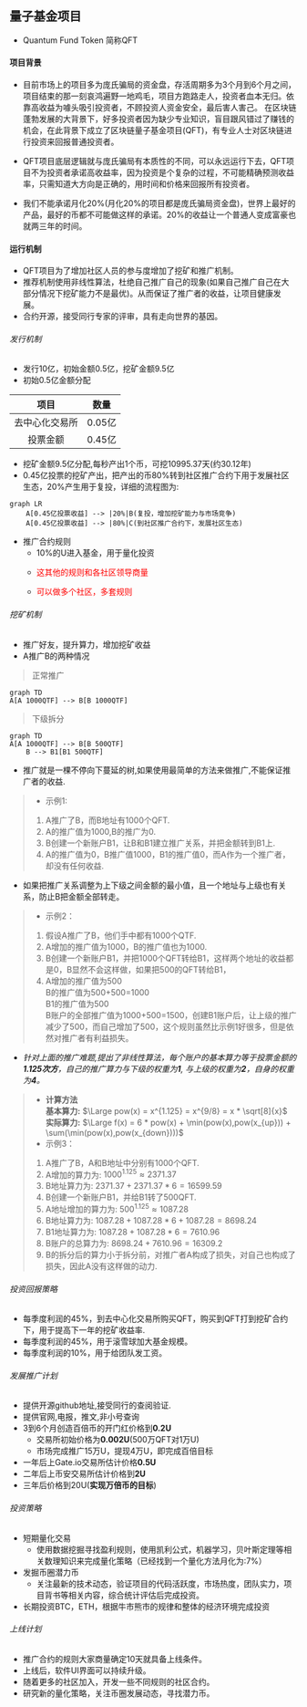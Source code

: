 ## 量子基金项目
- Quantum Fund Token 简称QFT

#### 项目背景
- 目前市场上的项目多为庞氏骗局的资金盘，存活周期多为3个月到6个月之间，项目结束的那一刻哀鸿遍野一地鸡毛，项目方跑路走人，投资者血本无归。依靠高收益为噱头吸引投资者，不顾投资人资金安全，最后害人害己。 在区块链蓬勃发展的大背景下，好多投资者因为缺少专业知识，盲目跟风错过了赚钱的机会，在此背景下成立了区块链量子基金项目(QFT)，有专业人士对区块链进行投资来回报普通投资者。
- QFT项目底层逻辑就与庞氏骗局有本质性的不同，可以永远运行下去，QFT项目不为投资者承诺高收益率，因为投资是个复杂的过程，不可能精确预测收益率，只需知道大方向是正确的，用时间和价格来回报所有投资者。

- 我们不能承诺月化20%(月化20%的项目都是庞氏骗局资金盘)，世界上最好的产品，最好的币都不可能做这样的承诺。20%的收益让一个普通人变成富豪也就两三年的时间。

#### 运行机制
- QFT项目为了增加社区人员的参与度增加了挖矿和推广机制。
- 推荐机制使用非线性算法，杜绝自己推广自己的现象(如果自己推广自己在大部分情况下挖矿能力不是最优)。从而保证了推广者的收益，让项目健康发展。
- 合约开源，接受同行专家的评审，具有走向世界的基因。

###### 发行机制
- 发行10亿，初始金额0.5亿，挖矿金额9.5亿
- 初始0.5亿金额分配

项目   | 数量
:----:|:-----:
去中心化交易所 | 0.05亿
投票金额 | 0.45亿

- 挖矿金额9.5亿分配,每秒产出1个币，可挖10995.37天(约30.12年)
- 0.45亿投票的挖矿产出，把产出的币80%转到社区推广合约下用于发展社区生态，20%产生用于复投，详细的流程图为:

```mermaid
graph LR
    A[0.45亿投票收益] --> |20%|B(复投，增加挖矿能力与市场竞争)
    A[0.45亿投票收益] --> |80%|C(到社区推广合约下，发展社区生态)
```
- 推广合约规则
    - 10%的U进入基金，用于量化投资
    - <p style="color: red;">这其他的规则和各社区领导商量</p>
    - <p style="color: red;">可以做多个社区，多套规则</p>

###### 挖矿机制
- 推广好友，提升算力，增加挖矿收益
- A推广B的两种情况
> 正常推广
```mermaid
graph TD
A[A 1000QTF] --> B[B 1000QTF]
```
> 下级拆分
```mermaid
graph TD
A[A 1000QTF] --> B[B 500QTF]
    B --> B1[B1 500QTF]
```
- 推广就是一棵不停向下蔓延的树,如果使用最简单的方法来做推广,不能保证推广者的收益.     
> - 示例1:
> 1. A推广了B，而B地址有1000个QFT.
> 2. A的推广值为1000,B的推广为0. 
> 3. B创建一个新账户B1，让B和B1建立推广关系，并把金额转到B1上.
> 4. A的推广值为0，B推广值1000，B1的推广值0，而A作为一个推广者，却没有任何收益.

- 如果把推广关系调整为上下级之间金额的最小值，且一个地址与上级也有关系，防止B把金额全部转走。  
> - 示例2：
> 1. 假设A推广了B，他们手中都有1000个QTF.  
> 2. A增加的推广值为1000，B的推广值也为1000.  
> 3. B创建一个新账户B1，并把1000个QFT转给B1，这样两个地址的收益都是0，B显然不会这样做，如果把500的QFT转给B1，
> 4. A增加的推广值为500  
    B的推广值为500+500=1000  
    B1的推广值为500  
    B账户的全部推广值为1000+500=1500，创建B1账户后，让上级的推广减少了500，而自己增加了500，这个规则虽然比示例1好很多，但是依然对推广者有利益损失。

- _针对上面的推广难题,提出了非线性算法，每个账户的基本算力等于投票金额的**1.125次方**，自己的推广算力与下级的权重为**1**, 与上级的权重为**2**，自身的权重为**4**。_   
> - **计算方法**  
> **基本算力:** $\Large pow(x) = x^{1.125} = x^{9/8} = x * \sqrt[8]{x}$      
> **实际算力:** $\Large f(x) = 6 * pow(x) + \min(pow(x),pow(x_{up})) + \sum(\min(pow(x),pow(x_{down})))$  
> - 示例3： 
> 1. A推广了B，A和B地址中分别有1000个QFT.
> 2. A增加的算力为: $1000^{1.125} \approx 2371.37$
> 3. B地址算力为:   $2371.37 + 2371.37 * 6 = 16599.59$
> 4. B创建一个新账户B1，并给B1转了500QFT.
> 5. A地址增加的算力为: $500^{1.125} \approx 1087.28$
> 6. B地址算力为:      $1087.28  + 1087.28 * 6 + 1087.28 = 8698.24$
> 7. B1地址算力为:     $1087.28 + 1087.28 * 6 = 7610.96$
> 8. B账户的总算力为:   $8698.24 + 7610.96 = 16309.2$
> 9. B的拆分后的算力小于拆分前，对推广者A构成了损失，对自己也构成了损失，因此A没有这样做的动力.


###### 投资回报策略
- 每季度利润的45%，到去中心化交易所购买QFT，购买到QFT打到挖矿合约下，用于提高下一年的挖矿收益率.
- 每季度利润的45%，用于滚雪球加大基金规模。
- 每季度利润的10%，用于给团队发工资。

###### 发展推广计划
- 提供开源github地址,接受同行的查阅验证.
- 提供官网,电报，推文,非小号查询
- 3到6个月创造百倍币的开门红价格到**0.2U**
    - 交易所初始价格为**0.002U**(500万QFT对1万U)
    - 市场完成推广15万U，提现4万U，即完成百倍目标
- 一年后上Gate.io交易所估计价格**0.5U**
- 二年后上币安交易所估计价格到**2U**
- 三年后价格到20U(**实现万倍币的目标**)

###### 投资策略
- 短期量化交易
    - 使用数据挖掘寻找盈利规则，使用凯利公式，机器学习，贝叶斯定理等相关数理知识来完成量化策略（已经找到一个量化方法月化为:7%）
- 发掘币圈潜力币
    - 关注最新的技术动态，验证项目的代码活跃度，市场热度，团队实力，项目背书等相关内容，综合统计评估后完成投资。
- 长期投资BTC，ETH，根据牛市熊市的规律和整体的经济环境完成投资

###### 上线计划
- 推广合约的规则大家商量确定10天就具备上线条件。
- 上线后，软件UI界面可以持续升级。
- 随着更多的社区加入，开发一些不同规则的社区合约。
- 研究新的量化策略，关注币圈发展动态，寻找潜力币。